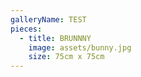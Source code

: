 ```yaml
---
galleryName: TEST
pieces:
  - title: BRUNNNY
    image: assets/bunny.jpg
    size: 75cm x 75cm
---
```

